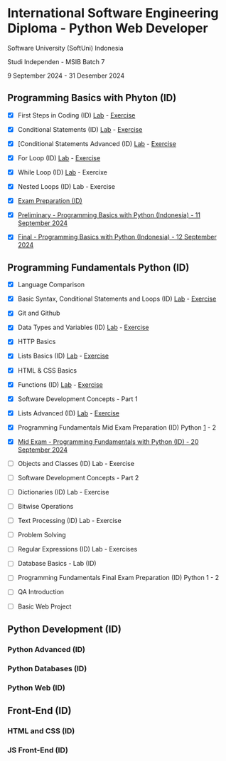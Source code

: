 # International Software Engineering Diploma - Python Web Developer
Software University (SoftUni) Indonesia

Studi Independen - MSIB Batch 7

9 September 2024 - 31 Desember 2024

## Programming Basics with Phyton (ID)
- [x] First Steps in Coding (ID) [Lab](https://colab.research.google.com/drive/1xc2xsgi5TVr8AB5zuzupk3QXiUEQW8v_?usp=sharing) - [Exercise](https://colab.research.google.com/drive/1uDc_i74sqRajxOJrCl7csmY8LFX6_fjT?usp=sharing)

- [x] Conditional Statements (ID) [Lab](https://colab.research.google.com/drive/14s5_ifl951_OzHVQTPRJoTA2e00S4mry?usp=sharing) - [Exercise](https://colab.research.google.com/drive/1aBux9G9VvmGGLydYv8zNgzmfuXvqFsyM?usp=sharing)

- [x] [Conditional Statements Advanced (ID) [Lab](https://colab.research.google.com/drive/1gz2rY_RSKu20c2ClNv5QPwSqwTkuB95e?usp=sharing) - [Exercise](https://colab.research.google.com/drive/1J1T5FMuxhWYR0XJTU3qSCgEIk_dpNz_W?usp=sharing)

- [x] For Loop (ID) [Lab](https://colab.research.google.com/drive/1bljcgujM5MkufA0DoiCiK5SQbEqeOQig?usp=sharing) - [Exercise](https://colab.research.google.com/drive/1fWbAN1W9CDmNJF5Df9oq6KP-iUs22iVB?usp=sharing)

- [x] While Loop (ID) [Lab](https://colab.research.google.com/drive/1rGtJ47PcOTuNRQhMn7LEh_UmnaiLHL7l?usp=sharing) - Exercixe

- [x] Nested Loops (ID) Lab - Exercise

- [x] [Exam Preparation (ID)](https://colab.research.google.com/drive/1YkOfBZhaVUt6aNKDgGcBKNbskTA__KMX?usp=sharing)

- [x] [Preliminary - Programming Basics with Python (Indonesia) - 11 September 2024](https://colab.research.google.com/drive/1R-6zJuGMYJDx8aWK_OZ0HqrAu2dDN22-?usp=sharing)

- [x] [Final - Programming Basics with Python (Indonesia) - 12 September 2024](https://colab.research.google.com/drive/1yxgUoF1Gdo4mFZlZZmgqrcQZzKdBnEUC?usp=sharing)

## Programming Fundamentals Python (ID)
- [x] Language Comparison

- [x] Basic Syntax, Conditional Statements and Loops (ID) [Lab](https://colab.research.google.com/drive/12QQWRwYnZGcB6XOWW59kZNaAY00KAbLx?usp=sharing) - [Exercise](https://colab.research.google.com/drive/1RZ6rZ3h6bWXNT0CzaafzggVfRvRdJYfy?usp=sharing)

- [x] Git and Github

- [x] Data Types and Variables (ID) [Lab](https://colab.research.google.com/drive/1IzKldSJ8GSsp7DZKxD-L4TQhh3vN3UHK?usp=sharing) - [Exercise](https://colab.research.google.com/drive/1BlmYPItjoky_-HZUDA0aUHMc7Cd8bP-g?usp=sharing)

- [x] HTTP Basics

- [x] Lists Basics (ID) [Lab](https://colab.research.google.com/drive/19agJFyxPmI2TSkfnf38oI_oM9L0GYJXI?usp=sharing) - [Exercise](https://colab.research.google.com/drive/1aQ82aeOAzSwzDs94ZHDA0rw_lJBzLXu_?usp=sharing) 

- [x] HTML & CSS Basics

- [x] Functions (ID) [Lab](https://colab.research.google.com/drive/132MsVA1wrgLewSACaaYJ9Phu5G2MG5lu?usp=sharing) - [Exercise](https://colab.research.google.com/drive/1ADFHp2md8rQHfXhKga80WOBONf7pWaOw?usp=sharing)
      
- [x] Software Development Concepts - Part 1

- [x] Lists Advanced (ID) [Lab](https://colab.research.google.com/drive/1eLjfZcCHfUEG5NO_-Q-hM1_s0nF5FNcs?usp=sharing) - [Exercise](https://colab.research.google.com/drive/1EsWSlRd6r_RT9iYT2y5o-rCrr56cFHvf?usp=sharing) 

- [x] Programming Fundamentals Mid Exam Preparation (ID) Python [1](https://colab.research.google.com/drive/1VY_EhNr1A1USZz1hPHDCg8ueGWQdlfvE?usp=sharing) - 2

- [x] [Mid Exam - Programming Fundamentals with Python (ID) - 20 September 2024](https://colab.research.google.com/drive/1jZK9YMd5IPfwSMpkHY70cCI6I1UPKuUa?usp=sharing)

- [ ] Objects and Classes (ID) Lab - Exercise

- [ ] Software Development Concepts - Part 2

- [ ] Dictionaries (ID) Lab - Exercise

- [ ] Bitwise Operations

- [ ] Text Processing (ID) Lab - Exercise

- [ ] Problem Solving

- [ ] Regular Expressions (ID) Lab - Exercises

- [ ] Database Basics - Lab (ID)

- [ ] Programming Fundamentals Final Exam Preparation (ID) Python 1 - 2

- [ ] QA Introduction

- [ ] Basic Web Project

## Python Development (ID)
### Python Advanced (ID)
### Python Databases (ID)
### Python Web (ID)
## Front-End (ID)
### HTML and CSS (ID)
### JS Front-End (ID)
